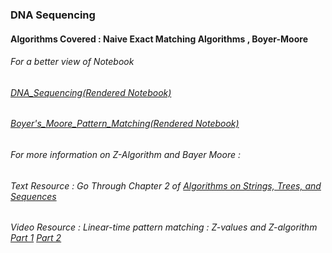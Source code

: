 ### DNA Sequencing 

#### Algorithms Covered : Naive Exact Matching Algorithms , Boyer-Moore

###### For a better view of Notebook

###### [DNA_Sequencing(Rendered Notebook)](https://nbviewer.jupyter.org/github/visheshsinha/DNA_Sequencing/blob/master/DNA_Sequencing.ipynb)
###### [Boyer's_Moore_Pattern_Matching(Rendered Notebook)](https://nbviewer.jupyter.org/github/visheshsinha/DNA_Sequencing/blob/master/Boyer's_Moore_Pattern_Matching.ipynb)

###### For more information on Z-Algorithm and Bayer Moore :
###### Text Resource : Go Through Chapter 2 of [Algorithms on Strings, Trees, and Sequences](https://doi.org/10.1017/CBO9780511574931)
###### Video Resource : Linear-time pattern matching : Z-values and Z-algorithm [Part 1](https://youtu.be/MFK0WYeVEag) [Part 2](https://youtu.be/NVJ_ELSbbew) 